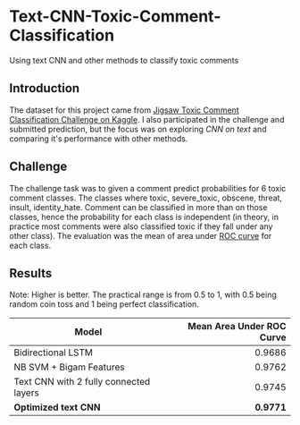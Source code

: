 # Text-CNN-Toxic-Comment-Classification
Using text CNN and other methods to classify toxic comments

## Introduction

The dataset for this project came from [Jigsaw Toxic Comment Classification Challenge on Kaggle](https://www.kaggle.com/c/jigsaw-toxic-comment-classification-challenge/). I also participated in the challenge and submitted prediction, but the focus was on exploring  _CNN on text_ and comparing it's performance with other methods.

## Challenge
The challenge task was to given a comment predict probabilities for 6 toxic comment classes. The classes where toxic, severe_toxic, obscene, threat, insult, identity_hate. Comment can be classified in more than on those classes, hence the probability for each class is independent (in theory, in practice most comments were also classified toxic if they fall under any other class). The evaluation was the mean of area under [ROC curve](https://en.wikipedia.org/wiki/Receiver_operating_characteristic) for each class.

## Results

Note: Higher is better. The practical range is from 0.5 to 1, with 0.5 being random coin toss and 1 being perfect classification.

|Model|Mean Area Under ROC Curve|
|-----|-------:|
|Bidirectional LSTM|0.9686|
|NB SVM + Bigam Features|0.9762|
|Text CNN with 2 fully connected layers|0.9745|
|**Optimized text CNN**|**0.9771**|
